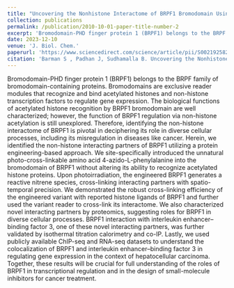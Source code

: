 ```yaml
---
title: "Uncovering the Nonhistone Interactome of BRPF1 Bromodomain Using SiteSpecific Azide-Acetyllysine Photochemistry"
collection: publications
permalink: /publication/2010-10-01-paper-title-number-2
excerpt: 'Bromodomain-PHD finger protein 1 (BRPF1) belongs to the BRPF family of bromodomain-containing proteins. Bromodomains are exclusive reader modules that recognize and bind acetylated histones and non-histone transcription factors to regulate gene expression. The biological functions of acetylated histone recognition by BRPF1 bromodomain are well characterized; however, the function of BRPF1 regulation via non-histone acetylation is still unexplored. Therefore, identifying the non-histone interactome of BRPF1 is pivotal in deciphering its role in diverse cellular processes, including its misregulation in diseases like cancer. Herein, we identified the non-histone interacting partners of BRPF1 utilizing a protein engineering-based approach. We site-specifically introduced the unnatural photo-cross-linkable amino acid 4-azido-L-phenylalanine into the bromodomain of BRPF1 without altering its ability to recognize acetylated histone proteins. Upon photoirradiation, the engineered BRPF1 generates a reactive nitrene species, cross-linking interacting partners with spatio-temporal precision. We demonstrated the robust cross-linking efficiency of the engineered variant with reported histone ligands of BRPF1 and further used the variant reader to cross-link its interactome. We also characterized novel interacting partners by proteomics, suggesting roles for BRPF1 in diverse cellular processes. BRPF1 interaction with interleukin enhancer–binding factor 3, one of these novel interacting partners, was further validated by isothermal titration calorimetry and co-IP. Lastly, we used publicly available ChIP-seq and RNA-seq datasets to understand the colocalization of BRPF1 and interleukin enhancer–binding factor 3 in regulating gene expression in the context of hepatocellular carcinoma. Together, these results will be crucial for full understanding of the roles of BRPF1 in transcriptional regulation and in the design of small-molecule inhibitors for cancer treatment.'
date: 2023-12-10
venue: 'J. Biol. Chem.'
paperurl: 'https://www.sciencedirect.com/science/article/pii/S0021925823025796?via%3Dihub'
citation: 'Barman S , Padhan J, Sudhamalla B. Uncovering the Nonhistone Interactome of BRPF1 Bromodomain Using SiteSpecific Azide-Acetyllysine Photochemistry. J. Biol. Chem. 2023 Dec 3; DOI:https://doi.org/10.1016/j.jbc.2023.105551.'
---
```


Bromodomain-PHD finger protein 1 (BRPF1) belongs to the BRPF family of bromodomain-containing proteins. Bromodomains are exclusive reader modules that recognize and bind acetylated histones and non-histone transcription factors to regulate gene expression. The biological functions of acetylated histone recognition by BRPF1 bromodomain are well characterized; however, the function of BRPF1 regulation via non-histone acetylation is still unexplored. Therefore, identifying the non-histone interactome of BRPF1 is pivotal in deciphering its role in diverse cellular processes, including its misregulation in diseases like cancer. Herein, we identified the non-histone interacting partners of BRPF1 utilizing a protein engineering-based approach. We site-specifically introduced the unnatural photo-cross-linkable amino acid 4-azido-L-phenylalanine into the bromodomain of BRPF1 without altering its ability to recognize acetylated histone proteins. Upon photoirradiation, the engineered BRPF1 generates a reactive nitrene species, cross-linking interacting partners with spatio-temporal precision. We demonstrated the robust cross-linking efficiency of the engineered variant with reported histone ligands of BRPF1 and further used the variant reader to cross-link its interactome. We also characterized novel interacting partners by proteomics, suggesting roles for BRPF1 in diverse cellular processes. BRPF1 interaction with interleukin enhancer–binding factor 3, one of these novel interacting partners, was further validated by isothermal titration calorimetry and co-IP. Lastly, we used publicly available ChIP-seq and RNA-seq datasets to understand the colocalization of BRPF1 and interleukin enhancer–binding factor 3 in regulating gene expression in the context of hepatocellular carcinoma. Together, these results will be crucial for full understanding of the roles of BRPF1 in transcriptional regulation and in the design of small-molecule inhibitors for cancer treatment.